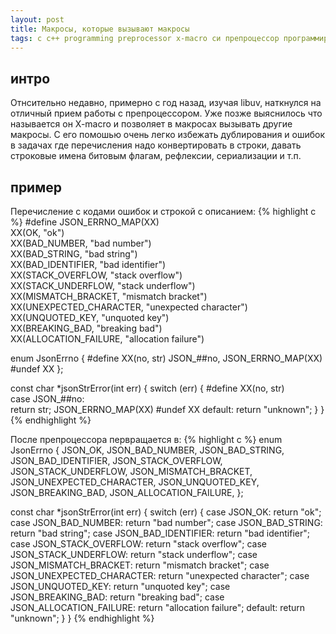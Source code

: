 ```yaml
---
layout: post
title: Макросы, которые вызывают макросы
tags: c c++ programming preprocessor x-macro си препроцессор программирование
---
```


## интро
Отнсительно недавно, примерно с год назад, изучая libuv, наткнулся на отличный прием работы с препроцессором. Уже позже выяснилось что называется он X-macro и позволяет в макросах вызывать другие макросы. С его помошью очень легко избежать дублирования и ошибок в задачах где перечисления надо конвертировать в строки, давать строковые имена битовым флагам, рефлексии, сериализации и т.п.

## пример
Перечисление с кодами ошибок и строкой с описанием:
{% highlight c %}
#define JSON_ERRNO_MAP(XX)                           \
    XX(OK, "ok")                                     \
    XX(BAD_NUMBER, "bad number")                     \
    XX(BAD_STRING, "bad string")                     \
    XX(BAD_IDENTIFIER, "bad identifier")             \
    XX(STACK_OVERFLOW, "stack overflow")             \
    XX(STACK_UNDERFLOW, "stack underflow")           \
    XX(MISMATCH_BRACKET, "mismatch bracket")         \
    XX(UNEXPECTED_CHARACTER, "unexpected character") \
    XX(UNQUOTED_KEY, "unquoted key")                 \
    XX(BREAKING_BAD, "breaking bad")                 \
    XX(ALLOCATION_FAILURE, "allocation failure")

enum JsonErrno {
#define XX(no, str) JSON_##no,
    JSON_ERRNO_MAP(XX)
#undef XX
};

const char *jsonStrError(int err) {
    switch (err) {
#define XX(no, str) \
    case JSON_##no: \
        return str;
        JSON_ERRNO_MAP(XX)
#undef XX
    default:
        return "unknown";
    }
}
{% endhighlight %}
 
После препроцессора первращается в:
{% highlight c %}
enum JsonErrno {
    JSON_OK,
    JSON_BAD_NUMBER,
    JSON_BAD_STRING,
    JSON_BAD_IDENTIFIER,
    JSON_STACK_OVERFLOW,
    JSON_STACK_UNDERFLOW,
    JSON_MISMATCH_BRACKET,
    JSON_UNEXPECTED_CHARACTER,
    JSON_UNQUOTED_KEY,
    JSON_BREAKING_BAD,
    JSON_ALLOCATION_FAILURE,
};

const char *jsonStrError(int err) {
    switch (err) {
    case JSON_OK:
        return "ok";
    case JSON_BAD_NUMBER:
        return "bad number";
    case JSON_BAD_STRING:
        return "bad string";
    case JSON_BAD_IDENTIFIER:
        return "bad identifier";
    case JSON_STACK_OVERFLOW:
        return "stack overflow";
    case JSON_STACK_UNDERFLOW:
        return "stack underflow";
    case JSON_MISMATCH_BRACKET:
        return "mismatch bracket";
    case JSON_UNEXPECTED_CHARACTER:
        return "unexpected character";
    case JSON_UNQUOTED_KEY:
        return "unquoted key";
    case JSON_BREAKING_BAD:
        return "breaking bad";
    case JSON_ALLOCATION_FAILURE:
        return "allocation failure";
    default:
        return "unknown";
    }
}
{% endhighlight %}
